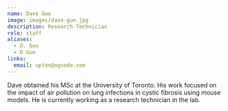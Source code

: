 ```yaml
---
name: Dave Guo
image: images/dave-guo.jpg
description: Research Technician
role: staff
aliases:
  - D. Guo
  - D Guo
links:
  email: upton@ogoode.com
---
```


Dave obtained his MSc at the University of Toronto. 
His work focused on the impact of air pollution on lung infections in cystic fibrosis using mouse models. 
He is currently working as a research technician in the lab.
